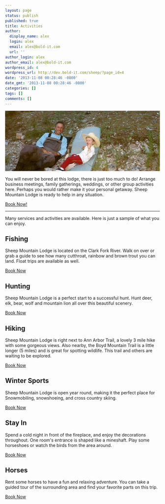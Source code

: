 ```yaml
---
layout: page
status: publish
published: true
title: Activities
author:
  display_name: alex
  login: alex
  email: alex@bold-it.com
  url: ''
author_login: alex
author_email: alex@bold-it.com
wordpress_id: 4
wordpress_url: http://dev.bold-it.com/sheep/?page_id=4
date: '2013-11-08 00:28:46 -0800'
date_gmt: '2013-11-08 00:28:46 -0800'
categories: []
tags: []
comments: []
---
```

<div class="row">
<div class="col-lg-8">
          <img class="img-responsive img-rounded" src="/images/activities.png"><!-- take out img-rounded if you don't want the rounded corners on the image -->
        </div>
<div class="col-lg-4">
<p>You will never be bored at this lodge, there is just too much to do!  Arrange business meetings, family gatherings, weddings, or other group activities here.  Perhaps you would rather make it your personal getaway.  Sheep Mountain Lodge is ready to help in any situation.</p>
<p>          <a class="btn btn-primary btn-lg" href="/contact">Book Now!</a>
        </div>
</p></div>
<hr>
<div class="row">
<div class="col-lg-12">
<div class="well text-center">
            Many services and activities are available.  Here is just a sample of what you can enjoy.
          </div>
</p></div>
</p></div>
<div class="row">
    <div class="col-lg-4">
        <h2>Fishing</h2>
        <p>Sheep Mountain Lodge is located on the Clark Fork River.  Walk on over or grab a guide to see how many cutthroat, rainbow and brown trout you can land.  Float trips are available as well.</p>
        <p>        <a class="btn btn-default" href="/book">Book Now</a> </p>
    </div>
<div class="col-lg-4">
<h2>Hunting</h2>
    <p>Sheep Mountain Lodge is a perfect start to a successful hunt.  Hunt deer, elk, bear, wolf and mountain lion all over this beautiful scenery.</p>
    <p>          <a class="btn btn-default" href="/book">Book Now</a> </p>
        </div>
<div class="col-lg-4">
<h2>Hiking</h2>
<p>Sheep Mountain Lodge is right next to Ann Arbor Trail, a lovely 3 mile hike with some gorgeous views.  Also nearby, the Boyd Mountain Trail is a little longer (5 miles) and is great for spotting wildlife.  This trail and others are waiting to be explored.</p>
<p>          <a class="btn btn-default" href="/book">Book Now</a></p>
        </div>
<div class="col-lg-4">
<h2>Winter Sports</h2>
<p>Sheep Mountain Lodge is open year round, making it the perfect place for Snowmobiling, snowshoeing, and cross country skiing.  </p>
<p>          <a class="btn btn-default" href="/book">Book Now</a></p>
        </div>
<div class="col-lg-4">
<h2>Stay In</h2>
<p>Spend a cold night in front of the fireplace, and enjoy the decorations throughout.  One room's entrance is shaped like a mineshaft.  Play some horseshoes or watch the birds from the area around.</p>
<p>          <a class="btn btn-default" href="/book">Book Now</a></p>
        </div>
<div class="col-lg-4">
<h2>Horses</h2>
<p>Rent some horses to have a fun and relaxing adventure.  You can take a guided tour of the surrounding area and find your favorite parts on this trip.</p>
<p>          <a class="btn btn-default" href="/book">Book Now</a></p>
        </div>
</p></div>
